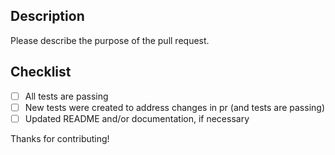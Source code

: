 ## Description

Please describe the purpose of the pull request.

## Checklist

- [ ] All tests are passing
- [ ] New tests were created to address changes in pr (and tests are passing)
- [ ] Updated README and/or documentation, if necessary

Thanks for contributing!
